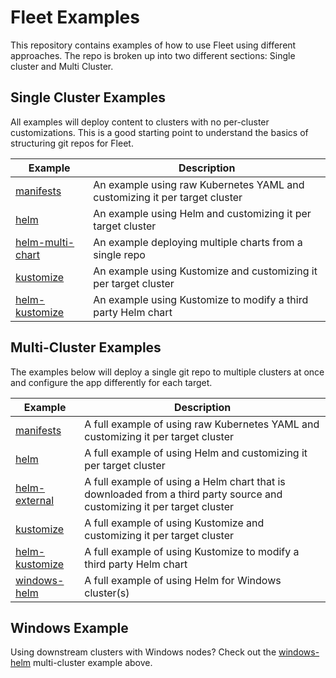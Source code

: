 # Fleet Examples

This repository contains examples of how to use Fleet using different approaches.
The repo is broken up into two different sections: Single cluster and Multi Cluster.

## Single Cluster Examples

All examples will deploy content to clusters with no per-cluster customizations. This is a good starting point to
understand the basics of structuring git repos for Fleet.

| Example | Description |
|-------------|-------------|
| [manifests](single-cluster/manifests/) | An example using raw Kubernetes YAML and customizing it per target cluster |
| [helm](single-cluster/helm/) | An example using Helm and customizing it per target cluster |
| [helm-multi-chart](single-cluster/helm-multi-chart/) | An example deploying multiple charts from a single repo |
| [kustomize](single-cluster/kustomize/) | An example using Kustomize and customizing it per target cluster |
| [helm-kustomize](single-cluster/helm-kustomize/) | An example using Kustomize to modify a third party Helm chart |

## Multi-Cluster Examples

The examples below will deploy a single git repo to multiple clusters at once
and configure the app differently for each target.

| Example | Description |
|-------------|-------------|
| [manifests](multi-cluster/manifests/) | A full example of using raw Kubernetes YAML and customizing it per target cluster |
| [helm](multi-cluster/helm/) | A full example of using Helm and customizing it per target cluster |
| [helm-external](multi-cluster/helm-external/) | A full example of using a Helm chart that is downloaded from a third party source and customizing it per target cluster |
| [kustomize](multi-cluster/kustomize/) | A full example of using Kustomize and customizing it per target cluster |
| [helm-kustomize](multi-cluster/helm-kustomize/) | A full example of using Kustomize to modify a third party Helm chart |
| [windows-helm](multi-cluster/windows-helm/) | A full example of using Helm for Windows cluster(s)

## Windows Example

Using downstream clusters with Windows nodes?
Check out the [windows-helm](multi-cluster/windows-helm/) multi-cluster example above.
